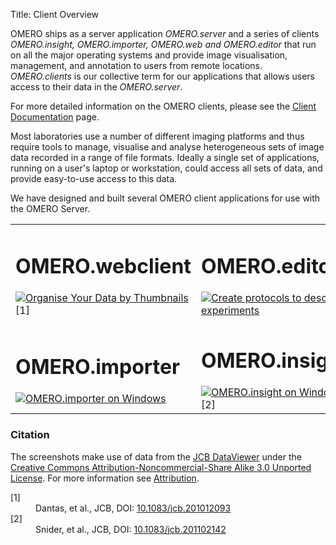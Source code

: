 Title: Client Overview

OMERO ships as a server application *OMERO.server* and a series of clients *OMERO.insight, OMERO.importer, OMERO.web and OMERO.editor* that run on all the major operating systems and provide image visualisation, management, and annotation to users from remote locations. *OMERO.clients* is our collective term for our applications that allows users access to their data in the *OMERO.server*.

For more detailed information on the OMERO clients, please see the [Client Documentation](support/omero4/getting-started/client-documentation) page.

Most laboratories use a number of different imaging platforms and thus require tools to manage, visualise and analyse heterogeneous sets of image data recorded in a range of file formats. Ideally a single set of applications, running on a user's laptop or workstation, could access all sets of data, and provide easy-to-use access to this data.

We have designed and built several OMERO client applications for use with the OMERO Server. 


<table>
  <tr>
    <td>
      <h1>OMERO.webclient</h1>
      <a href="web"><img title="Organise Your Data by Thumbnails" src="../screenshots/images/omero_web_4_4.png/image_preview"/></a>[1]
    </td>
    <td>
      <h1>OMERO.editor</h1>
      <a href="editor"><img title="Create protocols to describe experiments" src="../screenshots/images/omero_editor_4_4.png/image_preview"/></a>
    </td>
  </tr>
  <tr>
    <td>
      <h1>OMERO.importer</h1>
      <a href="importer"><img title="OMERO.importer on Windows" src="../screenshots/images/omero_importer_4_4.png/image_preview"/></a>
    </td>
    <td>
      <h1>OMERO.insight</h1>
      <a href="insight"><img title="OMERO.insight on Windows" src="../screenshots/images/omero_insight_4_4_viewer.png/image_preview"/></a>[2]
    </td>
  </tr>
</table> 

<div class="attrib">
<h3>Citation</h3>
<p>The screenshots make use of data from the <a href="http://jcb-dataviewer.rupress.org/">JCB DataViewer</a> under the <a href="http://creativecommons.org/licenses/by-nc-sa/3.0/">Creative Commons Attribution-Noncommercial-Share Alike 3.0 Unported License</a>. For more information see <a href="/site/about/licensing-attribution/attribution">Attribution</a>.
</p>
<dl>
<dt>[1]</dt><dd>Dantas, et al., JCB, DOI: <a href="http://jcb.rupress.org/content/early/2011/04/06/jcb.201012093">10.1083/jcb.201012093</a></dd>
<dt>[2]</dt><dd>Snider, et al., JCB, DOI: <a href="http://jcb.rupress.org/content/195/2/217.full">10.1083/jcb.201102142</a><br>
</dl> 
</div>
